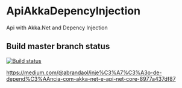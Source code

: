 # ApiAkkaDepencyInjection
Api with Akka.Net and Depency Injection

## Build master branch status
[![Build status](https://ci.appveyor.com/api/projects/status/2u6qngd0459vf1c3/branch/master?svg=true)](https://ci.appveyor.com/project/alexandrebl/apiakkadepencyinjection/branch/master)


https://medium.com/@abrandaol/inje%C3%A7%C3%A3o-de-depend%C3%AAncia-com-akka-net-e-api-net-core-8977a437df87


